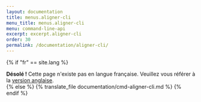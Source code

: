 ```yaml
---
layout: documentation
title: menus.aligner-cli
menu_title: menus.aligner-cli
menu: command-line-api
excerpt: excerpt.aligner-cli
order: 30
permalink: /documentation/aligner-cli/
---
```




{% if "fr" == site.lang %}
<div class="alert alert-warning" role="alert">
  <strong>Désolé ! </strong>Cette page n'existe pas en langue française. Veuillez vous référer à la <a href="{{ page.url }}"> version anglaise</a>.
</div>
{% else %}
  {% translate_file documentation/cmd-aligner-cli.md %}
{% endif %}
